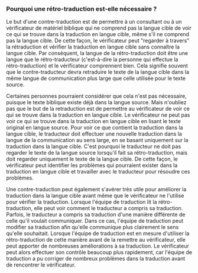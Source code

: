### Pourquoi une rétro-traduction est-elle nécessaire ?

Le but d'une contre-traduction est de permettre à un consultant ou à un vérificateur de matériel biblique qui ne comprend pas la langue cible de voir ce qui se trouve dans la traduction en langue cible, même s'il ne comprend pas la langue cible. De cette façon, le vérificateur peut "regarder à travers" la rétraduction et vérifier la traduction en langue cible sans connaître la langue cible. Par conséquent, la langue de la rétro-traduction doit être une langue que le rétro-traducteur (c'est-à-dire la personne qui effectue la rétro-traduction) et le vérificateur comprennent bien. Cela signifie souvent que le contre-traducteur devra retraduire le texte de la langue cible dans la même langue de communication plus large que celle utilisée pour le texte source.

Certaines personnes pourraient considérer que cela n'est pas nécessaire, puisque le texte biblique existe déjà dans la langue source. Mais n'oubliez pas que le but de la retraduction est de permettre au vérificateur de voir ce qui se trouve dans la traduction en langue cible. Le vérificateur ne peut pas voir ce qui se trouve dans la traduction en langue cible en lisant le texte original en langue source. Pour voir ce que contient la traduction dans la langue cible, le traducteur doit effectuer une nouvelle traduction dans la langue de la communication au sens large, en se basant uniquement sur la traduction dans la langue cible. C'est pourquoi le traducteur ne doit pas regarder le texte de la langue source lorsqu'il fait sa rétro-traduction, mais doit regarder uniquement le texte de la langue cible. De cette façon, le vérificateur peut identifier les problèmes qui pourraient exister dans la traduction en langue cible et travailler avec le traducteur pour résoudre ces problèmes.

Une contre-traduction peut également s'avérer très utile pour améliorer la traduction dans la langue cible avant même que le vérificateur ne l'utilise pour vérifier la traduction. Lorsque l'équipe de traduction lit la rétro-traduction, elle peut voir comment le traducteur a compris sa traduction. Parfois, le traducteur a compris sa traduction d'une manière différente de celle qu'il voulait communiquer. Dans ce cas, l'équipe de traduction peut modifier sa traduction afin qu'elle communique plus clairement le sens qu'elle souhaitait. Lorsque l'équipe de traduction est en mesure d'utiliser la rétro-traduction de cette manière avant de la remettre au vérificateur, elle peut apporter de nombreuses améliorations à sa traduction. Le vérificateur peut alors effectuer son contrôle beaucoup plus rapidement, car l'équipe de traduction a pu corriger de nombreux problèmes dans la traduction avant de rencontrer le vérificateur.
